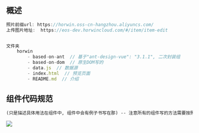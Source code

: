 ## 概述

```js
照片前缀url: https://horwin.oss-cn-hangzhou.aliyuncs.com/
上传图片地址:  https://eos-dev.horwincloud.com/#/item/item-edit


文件夹
	horwin
        - based-on-ant  // 基于"ant-design-vue": "3.1.1", 二次封装组
        - based-on-dom  // 原生DOM写的
        - data.js  // 数据源
        - index.html  // 预览页面
        - README.md  // 介绍
```

## 组件代码规范

```html
(只是描述具体用法在组件中, 组件中会有例子书写在那) -- 注意所有的组件写的方法需要按照这样的方式写在自定义组件【好让别人直接复制】
```

![](https://horwin.oss-cn-hangzhou.aliyuncs.com/img/924189a81639de0f80d7341b59583011a6184e893876407ef508e5709d807cda.png)
